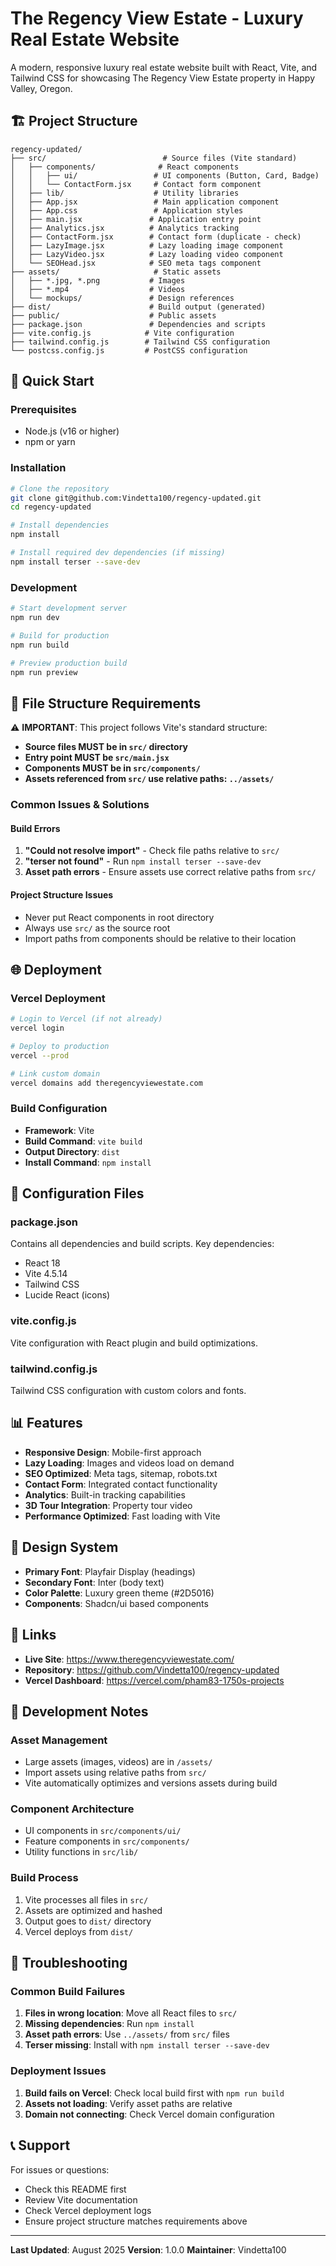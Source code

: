 # The Regency View Estate - Luxury Real Estate Website

A modern, responsive luxury real estate website built with React, Vite, and Tailwind CSS for showcasing The Regency View Estate property in Happy Valley, Oregon.

## 🏗️ Project Structure

```
regency-updated/
├── src/                          # Source files (Vite standard)
│   ├── components/              # React components
│   │   ├── ui/                 # UI components (Button, Card, Badge)
│   │   └── ContactForm.jsx     # Contact form component
│   ├── lib/                    # Utility libraries
│   ├── App.jsx                 # Main application component
│   ├── App.css                 # Application styles
│   ├── main.jsx               # Application entry point
│   ├── Analytics.jsx          # Analytics tracking
│   ├── ContactForm.jsx        # Contact form (duplicate - check)
│   ├── LazyImage.jsx          # Lazy loading image component
│   ├── LazyVideo.jsx          # Lazy loading video component
│   └── SEOHead.jsx            # SEO meta tags component
├── assets/                     # Static assets
│   ├── *.jpg, *.png           # Images
│   ├── *.mp4                  # Videos
│   └── mockups/               # Design references
├── dist/                      # Build output (generated)
├── public/                    # Public assets
├── package.json               # Dependencies and scripts
├── vite.config.js            # Vite configuration
├── tailwind.config.js        # Tailwind CSS configuration
└── postcss.config.js         # PostCSS configuration
```

## 🚀 Quick Start

### Prerequisites
- Node.js (v16 or higher)
- npm or yarn

### Installation
```bash
# Clone the repository
git clone git@github.com:Vindetta100/regency-updated.git
cd regency-updated

# Install dependencies
npm install

# Install required dev dependencies (if missing)
npm install terser --save-dev
```

### Development
```bash
# Start development server
npm run dev

# Build for production
npm run build

# Preview production build
npm run preview
```

## 📁 File Structure Requirements

⚠️ **IMPORTANT**: This project follows Vite's standard structure:

- **Source files MUST be in `src/` directory**
- **Entry point MUST be `src/main.jsx`**
- **Components MUST be in `src/components/`**
- **Assets referenced from `src/` use relative paths: `../assets/`**

### Common Issues & Solutions

#### Build Errors
1. **"Could not resolve import"** - Check file paths relative to `src/`
2. **"terser not found"** - Run `npm install terser --save-dev`
3. **Asset path errors** - Ensure assets use correct relative paths from `src/`

#### Project Structure Issues
- Never put React components in root directory
- Always use `src/` as the source root
- Import paths from components should be relative to their location

## 🌐 Deployment

### Vercel Deployment
```bash
# Login to Vercel (if not already)
vercel login

# Deploy to production
vercel --prod

# Link custom domain
vercel domains add theregencyviewestate.com
```

### Build Configuration
- **Framework**: Vite
- **Build Command**: `vite build`
- **Output Directory**: `dist`
- **Install Command**: `npm install`

## 🔧 Configuration Files

### package.json
Contains all dependencies and build scripts. Key dependencies:
- React 18
- Vite 4.5.14
- Tailwind CSS
- Lucide React (icons)

### vite.config.js
Vite configuration with React plugin and build optimizations.

### tailwind.config.js
Tailwind CSS configuration with custom colors and fonts.

## 📊 Features

- **Responsive Design**: Mobile-first approach
- **Lazy Loading**: Images and videos load on demand
- **SEO Optimized**: Meta tags, sitemap, robots.txt
- **Contact Form**: Integrated contact functionality
- **Analytics**: Built-in tracking capabilities
- **3D Tour Integration**: Property tour video
- **Performance Optimized**: Fast loading with Vite

## 🎨 Design System

- **Primary Font**: Playfair Display (headings)
- **Secondary Font**: Inter (body text)
- **Color Palette**: Luxury green theme (#2D5016)
- **Components**: Shadcn/ui based components

## 🔗 Links

- **Live Site**: https://www.theregencyviewestate.com/
- **Repository**: https://github.com/Vindetta100/regency-updated
- **Vercel Dashboard**: https://vercel.com/pham83-1750s-projects

## 📝 Development Notes

### Asset Management
- Large assets (images, videos) are in `/assets/`
- Import assets using relative paths from `src/`
- Vite automatically optimizes and versions assets during build

### Component Architecture
- UI components in `src/components/ui/`
- Feature components in `src/components/`
- Utility functions in `src/lib/`

### Build Process
1. Vite processes all files in `src/`
2. Assets are optimized and hashed
3. Output goes to `dist/` directory
4. Vercel deploys from `dist/`

## 🐛 Troubleshooting

### Common Build Failures
1. **Files in wrong location**: Move all React files to `src/`
2. **Missing dependencies**: Run `npm install`
3. **Asset path errors**: Use `../assets/` from `src/` files
4. **Terser missing**: Install with `npm install terser --save-dev`

### Deployment Issues
1. **Build fails on Vercel**: Check local build first with `npm run build`
2. **Assets not loading**: Verify asset paths are relative
3. **Domain not connecting**: Check Vercel domain configuration

## 📞 Support

For issues or questions:
- Check this README first
- Review Vite documentation
- Check Vercel deployment logs
- Ensure project structure matches requirements above

---

**Last Updated**: August 2025
**Version**: 1.0.0
**Maintainer**: Vindetta100
